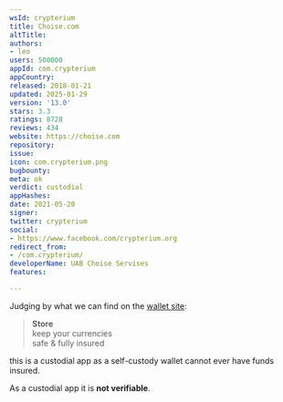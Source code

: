 ```yaml
---
wsId: crypterium
title: Сhoise.com
altTitle: 
authors:
- leo
users: 500000
appId: com.crypterium
appCountry: 
released: 2018-01-21
updated: 2025-01-29
version: '13.0'
stars: 3.3
ratings: 8728
reviews: 434
website: https://choise.com
repository: 
issue: 
icon: com.crypterium.png
bugbounty: 
meta: ok
verdict: custodial
appHashes: 
date: 2021-05-20
signer: 
twitter: crypterium
social:
- https://www.facebook.com/crypterium.org
redirect_from:
- /com.crypterium/
developerName: UAB Choise Servises
features: 

---
```


Judging by what we can find on the [wallet site](https://wallet.crypterium.com/):

> **Store**<br>
  keep your currencies<br>
  safe & fully insured

this is a custodial app as a self-custody wallet cannot ever have funds insured.

As a custodial app it is **not verifiable**.
